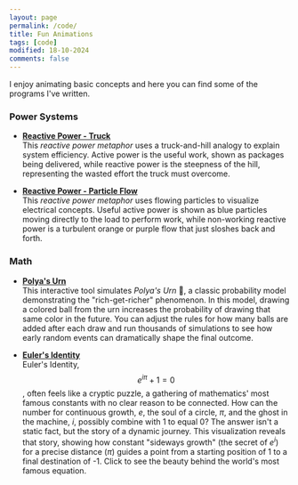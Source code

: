 ```yaml
---
layout: page
permalink: /code/
title: Fun Animations
tags: [code]
modified: 18-10-2024
comments: false
---
```



I enjoy animating basic concepts and here you can find some of the programs I've written.

### Power Systems

* [**Reactive Power - Truck**](ReactiveTruck.html)<br>
This *reactive power metaphor* uses a truck-and-hill analogy to explain system efficiency.
Active power is the useful work, shown as packages being delivered, while reactive power is the steepness of the hill, representing the wasted effort the truck must overcome.

* [**Reactive Power - Particle Flow**](ReactiveParticle.html)<br>
This *reactive power metaphor* uses flowing particles to visualize electrical concepts. 
Useful active power is shown as blue particles moving directly to the load to perform work, while non-working reactive power is a turbulent orange or purple flow that just sloshes back and forth.

### Math

* [**Polya's Urn**](Polya.html)<br>
This interactive tool simulates *Polya's Urn* 🏺, a classic probability model demonstrating the "rich-get-richer" phenomenon. 
In this model, drawing a colored ball from the urn increases the probability of drawing that same color in the future. 
You can adjust the rules for how many balls are added after each draw and run thousands of simulations to see how early random events can dramatically shape the final outcome.

* [**Euler's Identity**](Euler's_Identity.html)<br>
Euler's Identity, $$e^{i\pi} + 1 = 0$$, often feels like a cryptic puzzle, a gathering of mathematics' most famous constants with no clear reason to be connected. 
How can the number for continuous growth, $e$, the soul of a circle, $\pi$, and the ghost in the machine, $i$, possibly combine with 1 to equal 0? 
The answer isn't a static fact, but the story of a dynamic journey. This visualization reveals that story, 
showing how constant "sideways growth" (the secret of $e^{i}$) for a precise distance ($\pi$) guides a point from a starting position of 1 to a final destination of -1. 
Click to see the beauty behind the world's most famous equation.